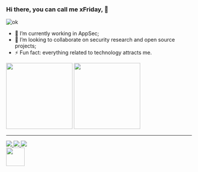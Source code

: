 ### Hi there, you can call me xFriday, 👋

![ok](https://user-images.githubusercontent.com/54555784/187353226-669cd86c-751e-4905-99b3-ec089a1261a7.gif)

- 🔭 I’m currently working in AppSec;
- 👯 I’m looking to collaborate on security research and open source projects;
- ⚡ Fun fact: everything related to technology attracts me.
<div>
  <img height="180em" src="https://github-readme-stats.vercel.app/api?username=rodolfomarianocy&show_icons=true&theme=dracula" />
  <img height="180em" src="https://github-readme-stats.vercel.app/api/top-langs/?username=rodolfomarianocy&layout=compact&langs_count=16&theme=dracula" />
</div>

---
<div>
  <a href="mailto:rodolfomarianocy@gmail.com" >
  <img src="https://img.shields.io/badge/Gmail-D14836?style=for-the-badge&logo=gmail&logoColor=white" />
  </a>
  <a href="https://rodolfomarianocy.medium.com" >
    <img src="https://img.shields.io/badge/Medium-12100E?style=for-the-badge&logo=medium&logoColor=white" />
  </a>
  <a href="Https://linkedin.com/in/rodolfomarianocy" >
    <img src="https://img.shields.io/badge/LinkedIn-0077B5?style=for-the-badge&logo=linkedin&logoColor=white" />
  </a>

</div>  
  <a href="https://hackerone.com/rodolfomarianocy" >
    <img height="50em" src="https://camo.githubusercontent.com/64969c5f2f2619e70a9f0dd60803e51140cabd2cfc146acbbc2c08aa89c6490e/68747470733a2f2f7777772e6861636b65726f6e652e636f6d2f73697465732f64656661756c742f66696c65732f323031372d30362f6861636b65726f6e655f6c6f676f5f677261792e706e67" />
  </a>
